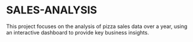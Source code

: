 # SALES-ANALYSIS
This project focuses on the analysis of pizza sales data over a year, using an interactive dashboard to provide key business insights. 
